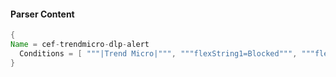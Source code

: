 #### Parser Content
```Java
{
Name = cef-trendmicro-dlp-alert
  Conditions = [ """|Trend Micro|""", """flexString1=Blocked""", """flexString2=Removable storage""" ]
}
```